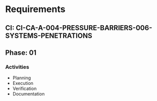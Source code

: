 # Requirements

## CI: CI-CA-A-004-PRESSURE-BARRIERS-006-SYSTEMS-PENETRATIONS
## Phase: 01

### Activities
- Planning
- Execution
- Verification
- Documentation
